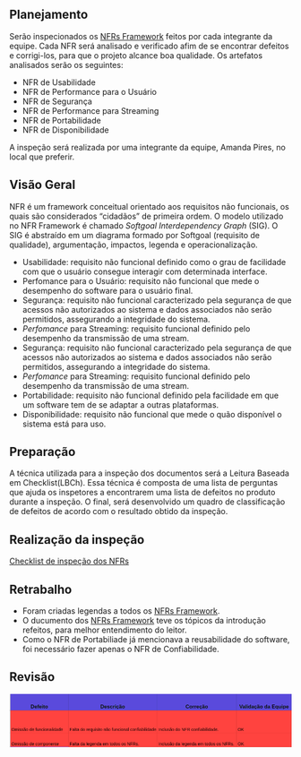 ## Planejamento

Serão inspecionados os [NFRs Framework](./NFR) feitos por cada integrante da equipe. Cada NFR será analisado e verificado afim de se encontrar defeitos e corrigi-los, para que o projeto alcance boa qualidade. Os artefatos analisados serão os seguintes:

* NFR de Usabilidade
* NFR de Performance para o Usuário
* NFR de Segurança
* NFR de Performance para Streaming
* NFR de Portabilidade
* NFR de Disponibilidade

A inspeção será realizada por uma integrante da equipe, Amanda Pires, no local que preferir.

## Visão Geral

NFR é um framework conceitual orientado aos requisitos não funcionais, os quais são considerados “cidadãos” de primeira ordem. O modelo utilizado no NFR Framework é chamado *Softgoal Interdependency Graph* (SIG). O SIG é abstraído em um diagrama formado por Softgoal (requisito de qualidade), argumentação, impactos, legenda e operacionalização.

* Usabilidade: requisito não funcional definido como o grau de facilidade com que o usuário consegue interagir com determinada interface.
* Perfomance para o Usuário: requisito não funcional que mede o desempenho do software para o usuário final.
* Segurança: requisito não funcional caracterizado pela segurança de que acessos não autorizados ao sistema e dados associados não serão permitidos, assegurando a integridade do sistema.
* *Perfomance* para Streaming: requisito funcional definido pelo desempenho da transmissão de uma stream.
* Segurança: requisito não funcional caracterizado pela segurança de que acessos não autorizados ao sistema e dados associados não serão permitidos, assegurando a integridade do sistema.
* *Perfomance* para Streaming: requisito funcional definido pelo desempenho da transmissão de uma stream.
* Portabilidade: requisito não funcional definido pela facilidade em que um software tem de se adaptar a outras plataformas.
* Disponibilidade: requisito não funcional que mede o quão disponível o sistema está para uso.

## Preparação

A técnica utilizada para a inspeção dos documentos será a Leitura Baseada em Checklist(LBCh). Essa técnica é composta de uma lista de perguntas que ajuda os inspetores a encontrarem uma lista de defeitos no produto durante a inspeção. O final, será desenvolvido um quadro de classificação de defeitos de acordo com o resultado obtido da inspeção.

## Realização da inspeção

[Checklist de inspeção dos NFRs](./Checklist-dos-NFRs)

## Retrabalho

* Foram criadas legendas a todos os [NFRs Framework](./NFR).
* O ducumento dos [NFRs Framework](./NFR) teve os tópicos da introdução refeitos, para melhor entendimento do leitor.
* Como o NFR de Portabiliade já mencionava a reusabilidade do software, foi necessário fazer apenas o NFR de Confiabilidade.

## Revisão

![Revisão NFR](./images/revisao-nfr.png)

